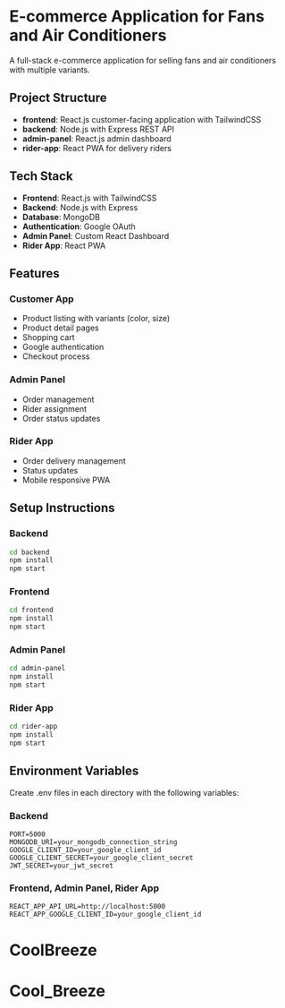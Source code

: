 # E-commerce Application for Fans and Air Conditioners

A full-stack e-commerce application for selling fans and air conditioners with multiple variants.

## Project Structure

- **frontend**: React.js customer-facing application with TailwindCSS
- **backend**: Node.js with Express REST API
- **admin-panel**: React.js admin dashboard
- **rider-app**: React PWA for delivery riders

## Tech Stack

- **Frontend**: React.js with TailwindCSS
- **Backend**: Node.js with Express
- **Database**: MongoDB
- **Authentication**: Google OAuth
- **Admin Panel**: Custom React Dashboard
- **Rider App**: React PWA

## Features

### Customer App
- Product listing with variants (color, size)
- Product detail pages
- Shopping cart
- Google authentication
- Checkout process

### Admin Panel
- Order management
- Rider assignment
- Order status updates

### Rider App
- Order delivery management
- Status updates
- Mobile responsive PWA

## Setup Instructions

### Backend
```bash
cd backend
npm install
npm start
```

### Frontend
```bash
cd frontend
npm install
npm start
```

### Admin Panel
```bash
cd admin-panel
npm install
npm start
```

### Rider App
```bash
cd rider-app
npm install
npm start
```

## Environment Variables
Create .env files in each directory with the following variables:

### Backend
```
PORT=5000
MONGODB_URI=your_mongodb_connection_string
GOOGLE_CLIENT_ID=your_google_client_id
GOOGLE_CLIENT_SECRET=your_google_client_secret
JWT_SECRET=your_jwt_secret
```

### Frontend, Admin Panel, Rider App
```
REACT_APP_API_URL=http://localhost:5000
REACT_APP_GOOGLE_CLIENT_ID=your_google_client_id
```
# CoolBreeze
# Cool_Breeze
